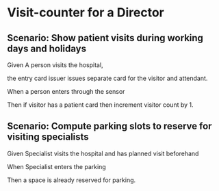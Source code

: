 # Visit-counter for a Director

## Scenario: Show patient visits during working days and holidays

Given A person visits the hospital,

the entry card issuer issues separate card for the visitor and attendant.

When a person enters through the sensor

Then if visitor has a patient card then increment visitor count by 1.

## Scenario: Compute parking slots to reserve for visiting specialists

Given Specialist visits the hospital and has planned visit beforehand

When Specialist enters the parking

Then a space is already reserved for parking.
